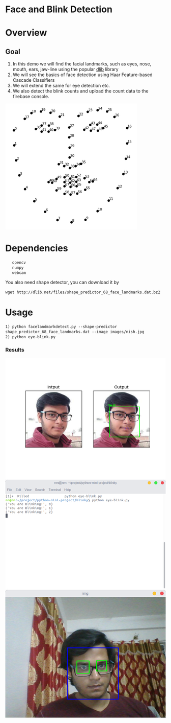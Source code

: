 # Face and Blink Detection

# Overview

## Goal
1) In this demo we will find the facial landmarks, such as eyes, nose, mouth, ears, jaw-line using the popular [dlib](http://dlib.net/) library
2) We will see the basics of face detection using Haar Feature-based Cascade Classifiers
3) We will extend the same for eye detection etc.
4) We also detect the blink counts and upload the count data to the firebase console.

![Alt](results/facelandmark68.png)
# Dependencies
```pip install -r requirements.txt
   opencv
   numpy
   webcam
```

You also need shape detector, you can download it by 
```
wget http://dlib.net/files/shape_predictor_68_face_landmarks.dat.bz2
```
# Usage
 ```
 1) python facelandmarkdetect.py --shape-predictor shape_predictor_68_face_landmarks.dat --image images/nish.jpg
 2) python eye-blink.py
```
### Results
![Alt](results/result_m.png "Title")
![Alt](results/blink_cmd.png "blink-detect")
![Alt](results/blink.png "blink-detect")




